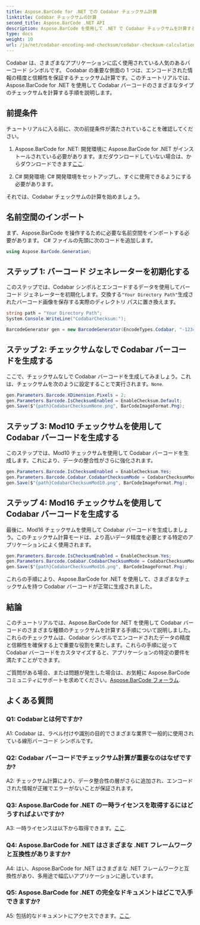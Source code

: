```yaml
---
title: Aspose.BarCode for .NET での Codabar チェックサム計算
linktitle: Codabar チェックサムの計算
second_title: Aspose.BarCode .NET API
description: Aspose.BarCode を使用して .NET で Codabar チェックサムを計算する方法を学びます。 Codabar バーコードのデータ精度を向上させます。段階的なガイダンスが得られます。
type: docs
weight: 10
url: /ja/net/codabar-encoding-and-checksum/codabar-checksum-calculation/
---
```

Codabar は、さまざまなアプリケーションに広く使用されている人気のあるバーコード シンボルです。 Codabar の重要な側面の 1 つは、エンコードされた情報の精度と信頼性を保証するチェックサム計算です。このチュートリアルでは、Aspose.BarCode for .NET を使用して Codabar バーコードのさまざまなタイプのチェックサムを計算する手順を説明します。

## 前提条件

チュートリアルに入る前に、次の前提条件が満たされていることを確認してください。

1. Aspose.BarCode for .NET: 開発環境に Aspose.BarCode for .NET がインストールされている必要があります。まだダウンロードしていない場合は、からダウンロードできます[ここ](https://releases.aspose.com/barcode/net/).

2. C# 開発環境: C# 開発環境をセットアップし、すぐに使用できるようにする必要があります。

それでは、Codabar チェックサムの計算を始めましょう。

## 名前空間のインポート

まず、Aspose.BarCode を操作するために必要な名前空間をインポートする必要があります。 C# ファイルの先頭に次のコードを追加します。

```csharp
using Aspose.BarCode.Generation;
```

## ステップ 1: バーコード ジェネレーターを初期化する

このステップでは、Codabar シンボルとエンコードするデータを使用してバーコード ジェネレーターを初期化します。交換する`"Your Directory Path"`生成されたバーコード画像を保存する実際のディレクトリ パスに置き換えます。

```csharp
string path = "Your Directory Path";
System.Console.WriteLine("CodabarChecksum:");

BarcodeGenerator gen = new BarcodeGenerator(EncodeTypes.Codabar, "-12345-");
```

## ステップ 2: チェックサムなしで Codabar バーコードを生成する

ここで、チェックサムなしで Codabar バーコードを生成してみましょう。これは、チェックサムを次のように設定することで実行されます。`None`.

```csharp
gen.Parameters.Barcode.XDimension.Pixels = 2;
gen.Parameters.Barcode.IsChecksumEnabled = EnableChecksum.Default;
gen.Save($"{path}CodabarChecksumNone.png", BarCodeImageFormat.Png);
```

## ステップ 3: Mod10 チェックサムを使用して Codabar バーコードを生成する

このステップでは、Mod10 チェックサムを使用して Codabar バーコードを生成します。これにより、データの整合性がさらに強化されます。 

```csharp
gen.Parameters.Barcode.IsChecksumEnabled = EnableChecksum.Yes;
gen.Parameters.Barcode.Codabar.CodabarChecksumMode = CodabarChecksumMode.Mod10;
gen.Save($"{path}CodabarChecksumMod10.png", BarCodeImageFormat.Png);
```

## ステップ 4: Mod16 チェックサムを使用して Codabar バーコードを生成する

最後に、Mod16 チェックサムを使用して Codabar バーコードを生成しましょう。このチェックサム計算モードは、より高いデータ精度を必要とする特定のアプリケーションによく使用されます。

```csharp
gen.Parameters.Barcode.IsChecksumEnabled = EnableChecksum.Yes;
gen.Parameters.Barcode.Codabar.CodabarChecksumMode = CodabarChecksumMode.Mod16;
gen.Save($"{path}CodabarChecksumMod16.png", BarCodeImageFormat.Png);
```

これらの手順により、Aspose.BarCode for .NET を使用して、さまざまなチェックサムを持つ Codabar バーコードが正常に生成されました。

## 結論

このチュートリアルでは、Aspose.BarCode for .NET を使用して Codabar バーコードのさまざまな種類のチェックサムを計算する手順について説明しました。これらのチェックサムは、Codabar シンボルでエンコードされたデータの精度と信頼性を確保する上で重要な役割を果たします。これらの手順に従って Codabar バーコードをカスタマイズすると、アプリケーションの特定の要件を満たすことができます。

ご質問がある場合、または問題が発生した場合は、お気軽に Aspose.BarCode コミュニティにサポートを求めてください。[Aspose.BarCode フォーラム](https://forum.aspose.com/c/barcode/13).

## よくある質問

### Q1: Codabarとは何ですか?

A1: Codabar は、ラベル付けや識別の目的でさまざまな業界で一般的に使用されている線形バーコード シンボルです。

### Q2: Codabar バーコードでチェックサム計算が重要なのはなぜですか?

A2: チェックサム計算により、データ整合性の層がさらに追加され、エンコードされた情報が正確でエラーがないことが保証されます。

### Q3: Aspose.BarCode for .NET の一時ライセンスを取得するにはどうすればよいですか?

 A3: 一時ライセンスは以下から取得できます。[ここ](https://purchase.aspose.com/temporary-license/).

### Q4: Aspose.BarCode for .NET はさまざまな .NET フレームワークと互換性がありますか?

A4: はい、Aspose.BarCode for .NET はさまざまな .NET フレームワークと互換性があり、多用途で幅広いアプリケーションに適しています。

### Q5: Aspose.BarCode for .NET の完全なドキュメントはどこで入手できますか?

 A5: 包括的なドキュメントにアクセスできます。[ここ](https://reference.aspose.com/barcode/net/).